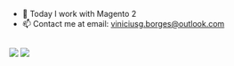 - 🔭 Today I work with Magento 2
- 📫 Contact me at email: viniciusg.borges@outlook.com
  
##
  
<div>
  <a href="mailto:viniciusg.borges@outlook.com" target="_blank"><img src="https://img.shields.io/badge/Microsoft_Outlook-0078D4?style=for-the-badge&logo=microsoft-outlook&logoColor=white" target="_blank"></a>
  <a href="https://www.linkedin.com/in/viniciusg-borges/" target="_blank"><img src="https://img.shields.io/badge/-LinkedIn-%230077B5?style=for-the-badge&logo=linkedin&logoColor=white" target="_blank"></a>
</div>
